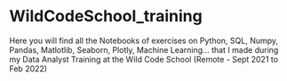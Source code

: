 # WildCodeSchool_training
Here you will find all the Notebooks of exercises on Python, SQL, Numpy, Pandas, Matlotlib, Seaborn, Plotly, Machine Learning...  that I made during my Data Analyst Training at the Wild Code School (Remote - Sept 2021 to Feb 2022)

